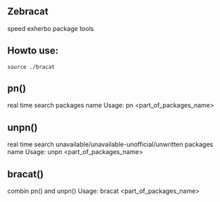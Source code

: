 Zebracat
------

speed exherbo package tools 

Howto use:
---------

	source ./bracat

pn()
----

real time search packages name
Usage:
	pn <part_of_packages_name>

unpn()
------

real time search unavailable/unavailable-unofficial/unwritten packages name
Usage:
	unpn <part_of_packages_name>

bracat()
--------

combin pn() and unpn()
Usage:
	bracat <part_of_packages_name>
